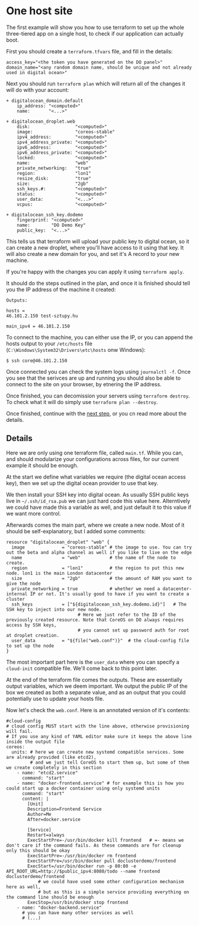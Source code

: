 One host site
=============

The first example will show you how to use terraform to set up
the whole three-tiered app on a single host, to check if our application can actually boot.

First you should create a `terraform.tfvars` file, and fill in the details:

    access_key="<the token you have generated on the DO panel>"
    domain_name="<any random domain name, should be unique and not already used in digital ocean>"

Next you should run `terraform plan` which will return all of the changes it will do with
your account:

    + digitalocean_domain.default
        ip_address: "<computed>"
        name:       "<...>"

    + digitalocean_droplet.web
        disk:                 "<computed>"
        image:                "coreos-stable"
        ipv4_address:         "<computed>"
        ipv4_address_private: "<computed>"
        ipv6_address:         "<computed>"
        ipv6_address_private: "<computed>"
        locked:               "<computed>"
        name:                 "web"
        private_networking:   "true"
        region:               "lon1"
        resize_disk:          "true"
        size:                 "2gb"
        ssh_keys.#:           "<computed>"
        status:               "<computed>"
        user_data:            "<...>"
        vcpus:                "<computed>"

    + digitalocean_ssh_key.dodemo
        fingerprint: "<computed>"
        name:        "DO Demo Key"
        public_key:  "<...>"

This tells us that terraform will upload your public key to digital ocean, so it can
create a new droplet, where you'll have access to it using that key. It will also create
a new domain for you, and set it's A record to your new machine.

If you're happy with the changes you can apply it using `terraform apply`.

It should do the steps outlined in the plan, and once it is finished should tell you
the IP address of the machine it created:

    Outputs:

    hosts =
    46.101.2.150 test-sztupy.hu

    main_ipv4 = 46.101.2.150

To connect to the machine, you can either use the IP, or you can append the hosts
output to your `/etc/hosts` file (`C:\Windows\System32\Drivers\etc\hosts` onw Windows):

    $ ssh core@46.101.2.150

Once connected you can check the system logs using `journalctl -f`. Once you see that
the serivces are up and running you should also be able to connect to the site on your
browser, by etnering the IP address.

Once finished, you can decomission your servers using `terraform destroy`. To check
what it will do simply use `terraform plan --destroy`.

Once finished, continue with the [next step](../2), or you cn read more about the
details.

Details
-------

Here we are only using one terraform file, called `main.tf`. While you can, and
should modularize your configurations across files, for our current example it
should be enough.

At the start we define what variables we require (the digital ocean access key),
then we set up the digital ocean provider to use that key.

We then install your SSH key into digital ocean. As usually SSH public keys live
in `~/.ssh/id_rsa.pub` we can just hard code this value here. Alterntively we could
have made this a variable as well, and just default it to this value if we
want more control.

Afterwards comes the main part, where we create a new node. Most of it should be
self-explanatory, but I added some comments:

    resource "digitalocean_droplet" "web" {
      image              = "coreos-stable" # the image to use. You can try out the beta and alpha channel as well if you like to live on the edge
      name               = "web"           # the name of the node to create.
      region             = "lon1"          # the region to put this new node. lon1 is the main London datacenter
      size               = "2gb"           # the amount of RAM you want to give the node
      private_networking = true            # whether we need a datacenter-internal IP or not. It's usually good to have if you want to create a cluster
      ssh_keys           = ["${digitalocean_ssh_key.dodemo.id}"]   # The SSH key to inject into our new node.
                               # Here we just refer to the ID of the previously created resource. Note that CoreOS on DO always requires access by SSH keys,
                               # you cannot set up password auth for root at droplet creation.
      user_data          = "${file("web.conf")}"  # the cloud-config file to set up the node
    }

The most important part here is the `user_data` where you can specify a `cloud-init` compatible file.
We'll come back to this point later.

At the end of the terraform file comes the outputs. These are essentially output variables,
which we deem important. We output the public IP of the box we created as both a separate
value, and as an output that you could potentially use to update your hosts file.

Now let's check the `web.conf`. Here is an annotated version of it's contents:

    #cloud-config
    # cloud config MUST start with the line above, otherwise provisioning will fail.
    # If you use any kind of YAML editor make sure it keeps the above line inside the output file
    coreos:
      units: # here we can create new systemd compatible services. Some are already provided (like etcd2),
             # and we just tell CoreOS to start them up, but some of them we create completely in this section
        - name: "etcd2.service"
          command: "start"
        - name: "docker-frontend.service" # for example this is how you could start up a docker container using only systemd units
          command: "start"
          content: |
            [Unit]
            Description=Frontend Service
            Author=Me
            After=docker.service

            [Service]
            Restart=always
            ExecStartPre=-/usr/bin/docker kill frontend   # =- means we don't care if the command fails. As these commands are for cleanup only this should be okay
            ExecStartPre=-/usr/bin/docker rm frontend
            ExecStartPre=/usr/bin/docker pull doclusterdemo/frontend
            ExecStart=/usr/bin/docker run -p 80:80 -e API_ROOT_URL=http://$public_ipv4:8080/todo --name frontend doclusterdemo/frontend
                # we could have used some other configuration mechanism here as well,
                # but as this is a simple service providing everything on the command line should be enough
            ExecStop=/usr/bin/docker stop frontend
        - name: "docker-backend.service"
          # you can have many other services as well
          # (...)
